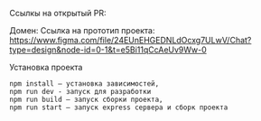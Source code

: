 Ссылкы на открытый PR: 

Домен: 
Ссылка на прототип проекта: https://www.figma.com/file/24EUnEHGEDNLdOcxg7ULwV/Chat?type=design&node-id=0-1&t=e5Bi11qCcAeUv9Ww-0

Установка проекта

    npm install — установка зависимостей,
    npm run dev - запуск для разработки
    npm run build — запуск сборки проекта,
    npm run start — запуск express сервера и сборк проекта
